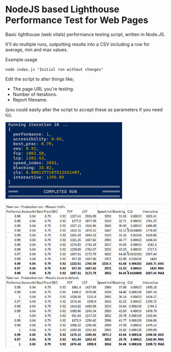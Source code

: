 # NodeJS based Lighthouse Performance Test for Web Pages
Basic lighthouse (web vitals) performance testing script, written in Node.JS.

It'll do multiple runs, outputting results into a CSV including a row for average, min and max values.

Example usage

```
node index.js "Initial run without changes"
```

Edit the script to alter things like;
- The page URL you're testing.
- Number of iterations.
- Report filename.

(you could easily alter the script to accept these as parameters if you need to).

![Run Complete](page-metrics-run-complete.png)

![CSV](page-metrics-csv.png)
